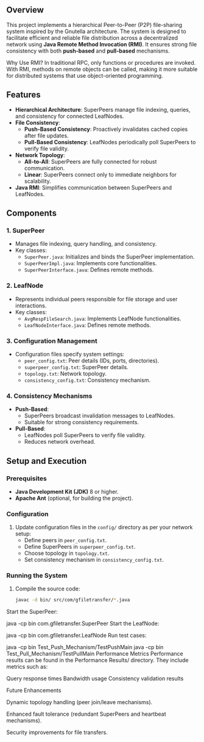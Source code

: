 ## Overview

This project implements a hierarchical Peer-to-Peer (P2P) file-sharing system inspired by the Gnutella architecture. The system is designed to facilitate efficient and reliable file distribution across a decentralized network using **Java Remote Method Invocation (RMI)**. It ensures strong file consistency with both **push-based** and **pull-based** mechanisms.

Why Use RMI?
In traditional RPC, only functions or procedures are invoked. With RMI, methods on remote objects can be called, making it more suitable for distributed systems that use object-oriented programming.


## Features

- **Hierarchical Architecture**: SuperPeers manage file indexing, queries, and consistency for connected LeafNodes.
- **File Consistency**:
  - **Push-Based Consistency**: Proactively invalidates cached copies after file updates.
  - **Pull-Based Consistency**: LeafNodes periodically poll SuperPeers to verify file validity.
- **Network Topology**:
  - **All-to-All**: SuperPeers are fully connected for robust communication.
  - **Linear**: SuperPeers connect only to immediate neighbors for scalability.
- **Java RMI**: Simplifies communication between SuperPeers and LeafNodes.

## Components

### 1. **SuperPeer**
- Manages file indexing, query handling, and consistency.
- Key classes:
  - `SuperPeer.java`: Initializes and binds the SuperPeer implementation.
  - `SuperPeerImpl.java`: Implements core functionalities.
  - `SuperPeerInterface.java`: Defines remote methods.

### 2. **LeafNode**
- Represents individual peers responsible for file storage and user interactions.
- Key classes:
  - `AvgRespFileSearch.java`: Implements LeafNode functionalities.
  - `LeafNodeInterface.java`: Defines remote methods.

### 3. **Configuration Management**
- Configuration files specify system settings:
  - `peer_config.txt`: Peer details (IDs, ports, directories).
  - `superpeer_config.txt`: SuperPeer details.
  - `topology.txt`: Network topology.
  - `consistency_config.txt`: Consistency mechanism.

### 4. **Consistency Mechanisms**
- **Push-Based**:
  - SuperPeers broadcast invalidation messages to LeafNodes.
  - Suitable for strong consistency requirements.
- **Pull-Based**:
  - LeafNodes poll SuperPeers to verify file validity.
  - Reduces network overhead.

## Setup and Execution

### Prerequisites
- **Java Development Kit (JDK)** 8 or higher.
- **Apache Ant** (optional, for building the project).

### Configuration
1. Update configuration files in the `config/` directory as per your network setup:
   - Define peers in `peer_config.txt`.
   - Define SuperPeers in `superpeer_config.txt`.
   - Choose topology in `topology.txt`.
   - Set consistency mechanism in `consistency_config.txt`.

### Running the System
1. Compile the source code:
   ```bash
   javac -d bin/ src/com/gfiletransfer/*.java
Start the SuperPeer:

java -cp bin com.gfiletransfer.SuperPeer
Start the LeafNode:

java -cp bin com.gfiletransfer.LeafNode
Run test cases:

java -cp bin Test_Push_Mechanism/TestPushMain
java -cp bin Test_Pull_Mechanism/TestPullMain
Performance Metrics
Performance results can be found in the Performance Results/ directory. They include metrics such as:

Query response times
Bandwidth usage
Consistency validation results

Future Enhancements

Dynamic topology handling (peer join/leave mechanisms).

Enhanced fault tolerance (redundant SuperPeers and heartbeat mechanisms).

Security improvements for file transfers.
